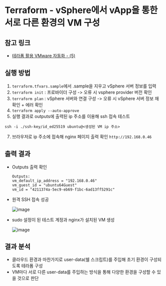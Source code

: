 # Terraform - vSphere에서 vApp을 통한 서로 다른 환경의 VM 구성
## 참고 링크
- [테라폼 활용 VMware 자동화 - (5)](https://tinted-tapir-06c.notion.site/VMware-5-1cd07373030f80ffb742e5442f91de58?pvs=74)

## 실행 방법
1. `terraform.tfvars.sample`에서 .sample을 지우고 vSphere 서버 정보를 입력
2. `terraform init` : 프로바이더 구성 -> 오류 시 vsphere provider 버전 확인
3. `terraform plan` : vSphere 서버와 연결 구성 -> 오류 시 vSphere 서버 정보 재확인 + 에러 확인
4. `terraform apply --auto-approve`
5. 실행 결과로 outputs에 출력된 ip 주소를 이용해 ssh 접속 테스트
  ```
  ssh -i ./ssh-key/id_ed25519 ubuntu@<생성된 VM ip 주소>
  ```
7. 브라우저로 ip 주소에 접속해 nginx 페이지 출력 확인
   `http://192.168.0.46`
## 출력 결과
* Outputs 출력 확인
  ```
  Outputs:
  vm_default_ip_address = "192.168.0.46"
  vm_guest_id = "ubuntu64Guest"
  vm_id = "4211374a-5ec9-eb69-f1bc-6ad13ff5291c"
  ```
* 원격 SSH 접속 성공
  
  ![image](https://github.com/user-attachments/assets/1f7ce2d5-c66a-4a96-a723-6f7a195fc2be)

* sudo 설정이 된 테스트 계정과 nginx가 설치된 VM 생성

  ![image](https://github.com/user-attachments/assets/e1e3d3f5-dde5-4fb0-9e2c-07f7e3f52b52)


## 결과 분석
- 클라우드 환경과 마찬가지로 user-data(쉘 스크립트)를 주입해 초기 환경이 구성되도록 테라폼 구성
- VM마다 서로 다른 user-data를 주입하는 방식을 통해 다양한 환경을 구성할 수 있을 것으로 판단 
